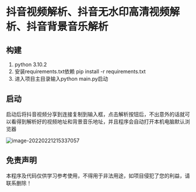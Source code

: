 # 抖音视频解析、抖音无水印高清视频解析、抖音背景音乐解析

## 构建

1. python 3.10.2
2. 安装requirements.txt依赖 pip install -r requirements.txt
3. 进入项目主目录输入python main.py启动

## 启动

启动后将抖音视频分享到连接复制到输入框，点击解析按钮后，不出意外的话就可以看得到解析好的视频地址和背景音乐地址，并且程序会自动打开本机电脑默认浏览器

![image-20220221215337057](C:\Users\Administrator.DESKTOP-0MT8DEG\AppData\Roaming\Typora\typora-user-images\image-20220221215337057.png)

## 免责声明

本程序及代码仅供学习参考使用，不得用于非法用途，如项目侵犯了您的利益，请联系删除！